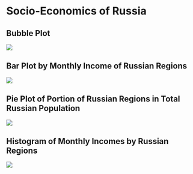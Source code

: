# Socio-Economics of Russia

## Bubble Plot
![](https://github.com/vladislavpyatnitskiy/socioeconrus/blob/main/Plots/Russia%20Bubble%20Plot.png?raw=true)

## Bar Plot by Monthly Income of Russian Regions
![](https://github.com/vladislavpyatnitskiy/socioeconrus/blob/main/Plots/Russian%20Regions%20by%20Income.png?raw=true)

## Pie Plot of Portion of Russian Regions in Total Russian Population
![](https://github.com/vladislavpyatnitskiy/socioeconrus/blob/main/Plots/Pie%20Plot%20of%20Russian%20Regions.png?raw=true)

## Histogram of Monthly Incomes by Russian Regions
![](https://github.com/vladislavpyatnitskiy/socioeconrus/blob/main/Plots/Histogram%20of%20Russian%20Regions.png?raw=true)
